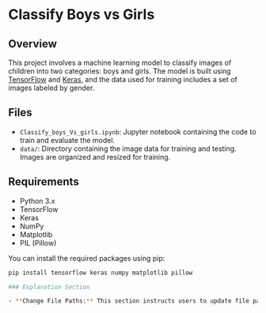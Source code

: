 # Classify Boys vs Girls

## Overview

This project involves a machine learning model to classify images of children into two categories: boys and girls. The model is built using [TensorFlow](https://www.tensorflow.org/) and [Keras](https://keras.io/), and the data used for training includes a set of images labeled by gender.

## Files

- `Classify_boys_Vs_girls.ipynb`: Jupyter notebook containing the code to train and evaluate the model.
- `data/`: Directory containing the image data for training and testing. Images are organized and resized for training.

## Requirements

- Python 3.x
- TensorFlow
- Keras
- NumPy
- Matplotlib
- PIL (Pillow)

You can install the required packages using pip:

```bash
pip install tensorflow keras numpy matplotlib pillow

### Explanation Section

- **Change File Paths:** This section instructs users to update file paths in the notebook. This ensures that they modify the `base_directory` and other relevant paths to match their local setup for the project to work correctly.
